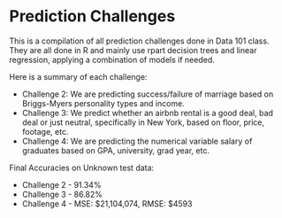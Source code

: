 
# Prediction Challenges

This is a compilation of all prediction challenges done in Data 101 class. They are all done in R and mainly use rpart decision trees and linear regression, applying a combination of models if needed.  

Here is a summary of each challenge:

- Challenge 2: We are predicting success/failure of marriage based on Briggs-Myers personality types and income. 
- Challenge 3: We predict whether an airbnb rental is a good deal, bad deal or just neutral, specifically in New York, based on floor, price, footage, etc. 
- Challenge 4: We are predicting the numerical variable salary of graduates based on GPA, university, grad year, etc. 

Final Accuracies on Unknown test data:
- Challenge 2 - 91.34% 
- Challenge 3 - 86.82%
- Challenge 4 -  MSE: $21,104,074, RMSE: $4593



